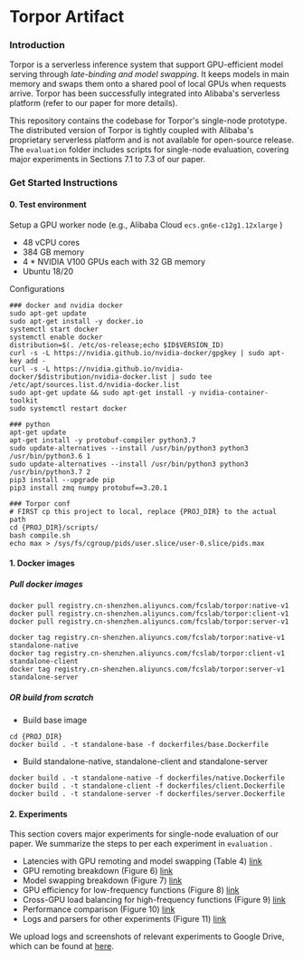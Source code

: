 # Torpor Artifact

### Introduction

Torpor is a serverless inference system that support GPU-efficient model serving through *late-binding and model swapping*. It keeps models in main memory and swaps them onto a shared pool of local GPUs when requests arrive. Torpor has been successfully integrated into Alibaba's serverless platform (refer to our paper for more details).

This repository contains the codebase for Torpor's single-node prototype. The distributed version of Torpor is tightly coupled with Alibaba's proprietary serverless platform and is not available for open-source release. The `evaluation` folder includes scripts for single-node evaluation, covering major experiments in Sections 7.1 to 7.3 of our paper.

### Get Started Instructions

#### 0. Test environment

Setup a GPU worker node (e.g., Alibaba Cloud  `ecs.gn6e-c12g1.12xlarge` )

- 48 vCPU cores
- 384 GB memory
- 4 * NVIDIA V100 GPUs each with 32 GB memory
- Ubuntu 18/20

Configurations

```
### docker and nvidia docker
sudo apt-get update
sudo apt-get install -y docker.io
systemctl start docker
systemctl enable docker
distribution=$(. /etc/os-release;echo $ID$VERSION_ID)
curl -s -L https://nvidia.github.io/nvidia-docker/gpgkey | sudo apt-key add -
curl -s -L https://nvidia.github.io/nvidia-docker/$distribution/nvidia-docker.list | sudo tee /etc/apt/sources.list.d/nvidia-docker.list
sudo apt-get update && sudo apt-get install -y nvidia-container-toolkit
sudo systemctl restart docker

### python
apt-get update
apt-get install -y protobuf-compiler python3.7
sudo update-alternatives --install /usr/bin/python3 python3 /usr/bin/python3.6 1
sudo update-alternatives --install /usr/bin/python3 python3 /usr/bin/python3.7 2
pip3 install --upgrade pip
pip3 install zmq numpy protobuf==3.20.1

### Torpor conf
# FIRST cp this project to local, replace {PROJ_DIR} to the actual path
cd {PROJ_DIR}/scripts/
bash compile.sh
echo max > /sys/fs/cgroup/pids/user.slice/user-0.slice/pids.max
```

#### 1. Docker images

##### Pull docker images

```
docker pull registry.cn-shenzhen.aliyuncs.com/fcslab/torpor:native-v1
docker pull registry.cn-shenzhen.aliyuncs.com/fcslab/torpor:client-v1
docker pull registry.cn-shenzhen.aliyuncs.com/fcslab/torpor:server-v1

docker tag registry.cn-shenzhen.aliyuncs.com/fcslab/torpor:native-v1 standalone-native
docker tag registry.cn-shenzhen.aliyuncs.com/fcslab/torpor:client-v1 standalone-client
docker tag registry.cn-shenzhen.aliyuncs.com/fcslab/torpor:server-v1 standalone-server
```

##### OR build from scratch

- Build base image

```
cd {PROJ_DIR}
docker build . -t standalone-base -f dockerfiles/base.Dockerfile
```

- Build standalone-native, standalone-client and standalone-server

```shell
docker build . -t standalone-native -f dockerfiles/native.Dockerfile
docker build . -t standalone-client -f dockerfiles/client.Dockerfile
docker build . -t standalone-server -f dockerfiles/server.Dockerfile
```

#### 2. Experiments

This section covers major experiments for single-node evaluation of our paper. We summarize the steps to per each experiment in  `evaluation` .

- Latencies with GPU remoting and model swapping (Table 4) [link](evaluation/table4)
- GPU remoting breakdown (Figure 6)  [link](evaluation/figure6)
- Model swapping breakdown (Figure 7)  [link](evaluation/figure7)
- GPU efficiency for low-frequency functions (Figure 8)  [link](evaluation/figure8)
- Cross-GPU load balancing for high-frequency functions (Figure 9)  [link](evaluation/figure9)
- Performance comparison (Figure 10)  [link](evaluation/figure10)
- Logs and parsers for other experiments (Figure 11)  [link](evaluation/figure11)

We upload logs and screenshots of relevant experiments to Google Drive, which can be found at [here](https://drive.google.com/drive/folders/1zhJh3OAfCHPx2yLyiPYTU6ttHgfcNhO_?usp=drive_link).

